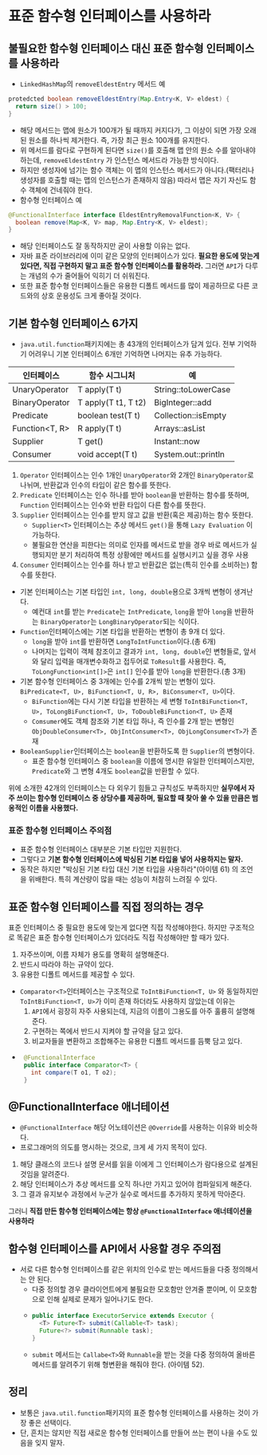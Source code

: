 # 표준 함수형 인터페이스를 사용하라

## 불필요한 함수형 인터페이스 대신 표준 함수형 인터페이스를 사용하라

* `LinkedHashMap`의 `removeEldestEntry` 메서드 예
```java
protedcted boolean removeEldestEntry(Map.Entry<K, V> eldest) {
  return size() > 100;
}
```

* 해당 메서드는 맵에 원소가 100개가 될 때까지 커지다가, 그 이상이 되면 가장 오래된 원소를 하나씩 제거한다.
 즉, 가장 최근 원소 100개를 유지한다.
* 위 메서드를 람다로 구현하게 된다면 `size()`를 호출해 맵 안의 원소 수를 알아내야하는데, `removeEldestEntry`
 가 인스턴스 메서드라 가능한 방식이다. 
* 하지만 생성자에 넘기는 함수 객체는 이 맵의 인스턴스 메서드가 아니다.(팩터리나 생성자를 호출할 때는 맵의 인스턴스가 존재하지 않음)
 따라서 맵은 자기 자신도 함수 객체에 건네줘야 한다.
* 함수형 인터페이스 예

```java
@FunctionalInterface interface EldestEntryRemovalFunction<K, V> {
  boolean remove(Map<K, V> map, Map.Entry<K, V> eldest);
}
```

* 해당 인터페이스도 잘 동작하지만 굳이 사용할 이유는 없다.
* 자바 표준 라이브러리에 이미 같은 모양의 인터페이스가 있다. **필요한 용도에 맞는게 있다면, 직접 구현하지 말고 표준 
  함수형 인터페이스를 활용하라.** 그러면 `API`가 다루는 개념의 수가 줄어들어 익히기 더 쉬워진다.
* 또한 표준 함수형 인터페이스들은 유용한 디폴트 메서드를 많이 제공하므로 다른 코드와의 상호 운용성도 크게 좋아질 것이다.

## 기본 함수형 인터페이스 6가지

* `java.util.function`패키지에는 총 43개의 인터페이스가 담겨 있다. 전부 기억하기 어려우니 기본 인터페이스 6개만
 기억하면 나머지는 유추 가능하다.

인터페이스|함수 시그니처|예
---|---|---|
UnaryOperator<T> | T apply(T t) | String::toLowerCase
BinaryOperator<T> | T apply(T t1, T t2) | BigInteger::add
Predicate<T> | boolean test(T t) | Collection::isEmpty
Function<T, R> | R apply(T t) | Arrays::asList
Supplier<T> | T get() | Instant::now
Consumer<T> | void accept(T t) | System.out::println

1. `Operator` 인터페이스는 인수 1개인 `UnaryOperator`와 2개인 `BinaryOperator`로 나뉘며, 반환값과 인수의 타입이
 같은 함수를 뜻한다.
2. `Predicate` 인터페이스는 인수 하나를 받아 `boolean`을 반환하는 함수를 뜻하며, `Function` 인터페이스는 인수와 반환 타입이 다른
 함수를 뜻한다.
3. `Supplier` 인터페이스는 인수를 받지 않고 값을 반환(혹은 제공)하는 함수 뜻한다.
   * `Supplier<T>` 인터페이스는 추상 메서드 `get()`을 통해 `Lazy Evaluation` 이 가능하다.
   * 불필요한 연산을 피한다는 의미로 인자를 메서드로 받을 경우 바로 메서드가 실행되지만 분기 처리하여 특정 상황에만 메서드를 실행시키고 싶을 경우 사용
4. `Consumer` 인터페이스는 인수를 하나 받고 반환값은 없는(특히 인수를 소비하는) 함수를 뜻한다.

* 기본 인터페이스는 기본 타입인 `int, long, double`용으로 3개씩 변형이 생겨난다.
  * 예컨대 `int`를 받는 `Predicate`는 `IntPredicate`, `long`을 받아 `long`을 반환하는 `BinaryOperator`는
    `LongBinaryOperator`되는 식이다.
* `Function`인터페이스에는 기본 타입을 반환하는 변형이 총 9개 더 있다.
  * `long`을 받아 `int`를 반환하면 `LongToIntFunction`이다.(총 6개)
  * 나머지는 입력이 객체 참조이고 결과가 `int, long, double`인 변형들로, 앞서와 달리 입력을 매개변수화하고 접두어로
   `ToResult`를 사용한다. 즉, `ToLongFunction<int[]>`은 `int[]` 인수를 받아 `long`을 반환한다.(총 3개)
* 기본 함수형 인터페이스 중 3개에는 인수를 2개씩 받는 변형이 있다. `BiPredicate<T, U>, BiFunction<T, U, R>, BiConsumer<T, U>`이다.
  * `BiFunction`에는 다시 기본 타입을 반환하는 세 변형 `ToIntBiFunction<T, U>, ToLongBiFunction<T, U>, ToDoubleBiFunction<T, U>` 존재
  * `Comsumer`에도 객체 참조와 기본 타입 하나, 즉 인수를 2개 받는 변형인 `ObjDoubleConsumer<T>, ObjIntConsumer<T>, ObjLongConsumer<T>`가 존재
* `BooleanSupplier`인터페이스는 `boolean`을 반환하도록 한 `Supplier`의 변형이다.
  * 표준 함수형 인터페이스 중 `boolean`을 이름에 명시한 유일한 인터페이스지만, `Predicate`와 그 변형 4개도 `boolean`값을 반환할 수 있다.

위에 소개한 42개의 인터페이스는 다 외우기 힘들고 규칙성도 부족하지만 **실무에서 자주 쓰이는 함수형 인터페이스 중 상당수를 제공하며,
필요할 때 찾아 쑬 수 있을 만큼은 범옹적인 이름을 사용했다.**

### 표준 함수형 인터페이스 주의점

* 표준 함수형 인터페이스 대부분은 기본 타입만 지원한다.
* 그렇다고 **기본 함수형 인터페이스에 박싱된 기본 타입을 넣어 사용하지는 말자.**
* 동작은 하지만 "박싱된 기본 타입 대신 기본 타입을 사용하라"(아이템 61) 의 조언을 위배한다. 특히 계산량이 많을 때는 성능이
 처참히 느려질 수 있다.

## 표준 함수형 인터페이스를 직접 정의하는 경우

표준 인터페이스 중 필요한 용도에 맞는게 없다면 직접 작성해야한다. 하지만 구조적으로 똑같은 표준 함수형 인터페이스가 있더라도
 직접 작성해야만 할 때가 있다.

1. 자주쓰이며, 이름 자체가 용도를 명확히 설명해준다.
2. 반드시 따라야 하는 규약이 있다.
3. 유용한 디폴트 메서드를 제공할 수 있다.

* `Comparator<T>`인터페이스는 구조적으로 `ToIntBiFunction<T, U>` 와 동일하지만 `ToIntBiFunction<T, U>`가 이미
  존재 하더라도 사용하지 않았는데 이유는
  1. `API`에서 굉장히 자주 사용되는데, 지금의 이름이 그용도를 아주 훌륭히 설명해준다.
  2. 구현하는 쪽에서 반드시 지켜야 할 규약을 담고 있다.
  3. 비교자들을 변환하고 조합해주는 유용한 디폴트 메서드를 듬뿍 담고 있다.
* 
  ```java
   @FunctionalInterface
   public interface Comparator<T> {
     int compare(T o1, T o2);
   }
   ```

## @FunctionalInterface 애너테이션

* `@FunctionalInterface` 해당 어노테이션은 `@Override`를 사용하는 이유와 비슷하다.
* 프로그래머의 의도를 명시하는 것으로, 크게 세 가지 목적이 있다.

1. 해당 클래스의 코드나 설명 문서를 읽을 이에게 그 인터페이스가 람다용으로 설계된 것임을 알려준다.
2. 해당 인터페이스가 추상 메서드를 오직 하나만 가지고 있어야 컴파일되게 해준다.
3. 그 결과 유지보수 과정에서 누군가 실수로 메서드를 추가하지 못하게 막아준다.

그러니 **직접 만든 함수형 인터페이스에는 항상 `@FunctionalInterface` 애너테이션을 사용하라**

## 함수형 인터페이스를 API에서 사용할 경우 주의점

* 서로 다른 함수형 인터페이스를 같은 위치의 인수로 받는 메서드들을 다중 정의해서는 안 된다.
  * 다중 정의할 경우 클라이언트에게 불필요한 모호함만 안겨줄 뿐이며, 이 모호함으로 인해 실제로 문제가 일어나기도 한다.
  * ```java
    public interface ExecutorService extends Executor {
      <T> Future<T> submit(Callable<T> task);
      Future<?> submit(Runnable task);
    }
    ```
  * `submit` 메서드는 `Callabe<T>`와 `Runnable`을 받는 것을 다중 정의하여 올바른 메서드를 알려주기 위해 형변환을 해줘야 한다.
    (아이템 52).

## 정리

* 보통은 `java.util.function`패키지의 표준 함수형 인터페이스를 사용하는 것이 가장 좋은 선택이다.
* 단, 흔치는 않지만 직접 새로운 함수형 인터페이스를 만들어 쓰는 편이 나을 수도 있음을 잊지 말자.
